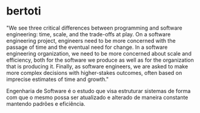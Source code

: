 # bertoti

"We see three critical differences between programming and software engineering: time, scale, and the trade-offs at play. On a software engineering project, engineers need to be more concerned with the passage of time and the eventual need for change. In a software engineering organization, we need to be more concerned about scale and efficiency, both for the software we produce as well as for the organization that is producing it. Finally, as software engineers, we are asked to make more complex decisions with higher-stakes outcomes, often based on imprecise estimates of time and growth."

Engenharia de Software é o estudo que visa estruturar sistemas de forma com que o mesmo possa ser atualizado e alterado de maneira constante mantendo padrões e eficiência.
